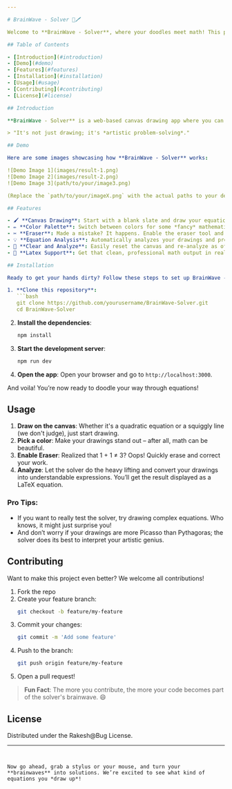 ```yaml
---

# BrainWave - Solver 🧠🖊️

Welcome to **BrainWave - Solver**, where your doodles meet math! This project combines a canvas drawing interface with the power to analyze mathematical expressions – perfect for solving those pesky equations with a flick of the wrist (or mouse, really). No more staring blankly at the board; now you can *draw* your way to success!

## Table of Contents

- [Introduction](#introduction)
- [Demo](#demo)
- [Features](#features)
- [Installation](#installation)
- [Usage](#usage)
- [Contributing](#contributing)
- [License](#license)

## Introduction

**BrainWave - Solver** is a web-based canvas drawing app where you can unleash your inner mathematician by sketching math symbols, expressions, or just scribbling. This project is designed to recognize and analyze these drawings, turning them into understandable mathematical expressions (aka solving them). No need to worry if you're not good at drawing – as long as your math doodles are recognizable, this solver's got your back!

> "It's not just drawing; it's *artistic problem-solving*."

## Demo

Here are some images showcasing how **BrainWave - Solver** works:

![Demo Image 1](images/result-1.png)
![Demo Image 2](images/result-2.png)
![Demo Image 3](path/to/your/image3.png)

(Replace the `path/to/your/imageX.png` with the actual paths to your demo images.)

## Features

- 🖌️ **Canvas Drawing**: Start with a blank slate and draw your equations like a true mathematician.
- ✏️ **Color Palette**: Switch between colors for some *fancy* mathematical artwork. Because why shouldn't solving equations look good?
- ✂️ **Eraser**: Made a mistake? It happens. Enable the eraser tool and clean up your canvas in seconds.
- 💡 **Equation Analysis**: Automatically analyzes your drawings and provides mathematical insights using LaTeX for professional representation.
- 🚀 **Clear and Analyze**: Easily reset the canvas and re-analyze as often as needed.
- 🧮 **Latex Support**: Get that clean, professional math output in real-time.

## Installation

Ready to get your hands dirty? Follow these steps to set up BrainWave - Solver:

1. **Clone this repository**:
   ```bash
   git clone https://github.com/yourusername/BrainWave-Solver.git
   cd BrainWave-Solver
   ```

2. **Install the dependencies**:
   ```bash
   npm install
   ```

3. **Start the development server**:
   ```bash
   npm run dev
   ```

4. **Open the app**: Open your browser and go to `http://localhost:3000`.

And voila! You’re now ready to doodle your way through equations!

## Usage

1. **Draw on the canvas**: Whether it's a quadratic equation or a squiggly line (we don't judge), just start drawing.
2. **Pick a color**: Make your drawings stand out – after all, math can be beautiful.
3. **Enable Eraser**: Realized that 1 + 1 ≠ 3? Oops! Quickly erase and correct your work.
4. **Analyze**: Let the solver do the heavy lifting and convert your drawings into understandable expressions. You’ll get the result displayed as a LaTeX equation.

### Pro Tips:
- If you want to really test the solver, try drawing complex equations. Who knows, it might just surprise you!
- And don’t worry if your drawings are more Picasso than Pythagoras; the solver does its best to interpret your artistic genius.

## Contributing

Want to make this project even better? We welcome all contributions!

1. Fork the repo
2. Create your feature branch:
   ```bash
   git checkout -b feature/my-feature
   ```
3. Commit your changes:
   ```bash
   git commit -m 'Add some feature'
   ```
4. Push to the branch:
   ```bash
   git push origin feature/my-feature
   ```
5. Open a pull request!

> **Fun Fact**: The more you contribute, the more your code becomes part of the solver's brainwave. 😄

## License

Distributed under the Rakesh@Bug License.

---
```


Now go ahead, grab a stylus or your mouse, and turn your **brainwaves** into solutions. We’re excited to see what kind of equations you *draw up*!
